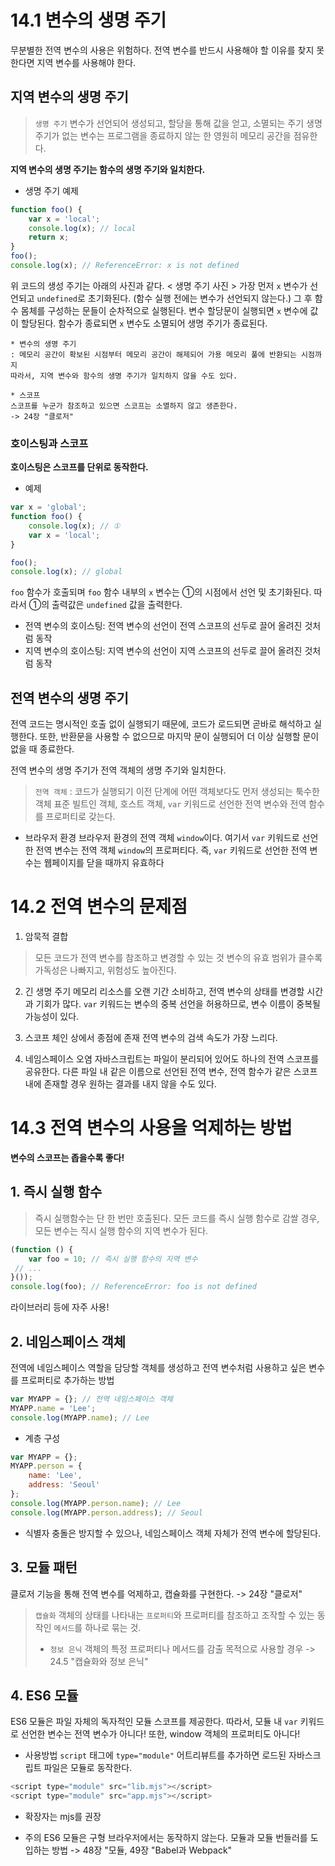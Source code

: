# 14.1 변수의 생명 주기
무분별한 전역 변수의 사용은 위험하다.
전역 변수를 반드시 사용해야 할 이유를 찾지 못한다면 지역 변수를 사용해야 한다.

## 지역 변수의 생명 주기
> `생명 주기`
> 변수가 선언되어 생성되고, 할당을 통해 값을 얻고, 소멸되는 주기
> 생명 주기가 없는 변수는 프로그램을 종료하지 않는 한 영원히 메모리 공간을 점유한다.

**지역 변수의 생명 주기는 함수의 생명 주기와 일치한다.**

- 생명 주기 예제
```javascript
function foo() {
    var x = 'local';
    console.log(x); // local
    return x;
}
foo();
console.log(x); // ReferenceError: x is not defined
```
위 코드의 생성 주기는 아래의 사진과 같다.
< 생명 주기 사진 >
가장 먼저 `x` 변수가 선언되고 `undefined`로 초기화된다.
(함수 실행 전에는 변수가 선언되지 않는다.)
그 후 함수 몸체를 구성하는 문들이 순차적으로 실행된다.
변수 할당문이 실행되면 `x` 변수에 값이 할당된다.
함수가 종료되면 `x` 변수도 소멸되어 생명 주기가 종료된다.

    * 변수의 생명 주기
    : 메모리 공간이 확보된 시점부터 메모리 공간이 해제되어 가용 메모리 풀에 반환되는 시점까지
    따라서, 지역 변수와 함수의 생명 주기가 일치하지 않을 수도 있다.

    * 스코프
    스코프를 누군가 참조하고 있으면 스코프는 소멸하지 않고 생존한다.
    -> 24장 "클로저"

### 호이스팅과 스코프
**호이스팅은 스코프를 단위로 동작한다.**
- 예제 

```javascript
var x = 'global';
function foo() {
    console.log(x); // ①
    var x = 'local';
}

foo();
console.log(x); // global
```
`foo` 함수가 호출되며 `foo` 함수 내부의 `x` 변수는 ①의 시점에서 선언 및 초기화된다.
따라서 ①의 출력값은 `undefined` 값을 출력한다.

- 전역 변수의 호이스팅: 전역 변수의 선언이 전역 스코프의 선두로 끌어 올려진 것처럼 동작
- 지역 변수의 호이스팅: 지역 변수의 선언이 지역 스코프의 선두로 끌어 올려진 것처럼 동작

## 전역 변수의 생명 주기
전역 코드는 명시적인 호출 없이 실행되기 때문에, 코드가 로드되면 곧바로 해석하고 실행한다.
또한, 반환문을 사용할 수 없으므로 마지막 문이 실행되어 더 이상 실행할 문이 없을 때 종료한다.

전역 변수의 생명 주기가 전역 객체의 생명 주기와 일치한다.
> `전역 객체`
> : 코드가 실행되기 이전 단계에 어떤 객체보다도 먼저 생성되는 툭수한 객체
> 표준 빌트인 객체, 호스트 객체, `var` 키워드로 선언한 전역 변수와 전역 함수를 프로퍼티로 갖는다.

- 브라우저 환경
브라우저 환경의 전역 객체 `window`이다.
여기서 `var` 키워드로 선언한 전역 변수는 전역 객체 `window`의 프로퍼티다.
즉, `var` 키워드로 선언한 전역 변수는 웹페이지를 닫을 때까지 유효하다

# 14.2 전역 변수의 문제점
1. 암묵적 결합
> 모든 코드가 전역 변수를 참조하고 변경할 수 있는 것
변수의 유효 범위가 클수록 가독성은 나빠지고, 위험성도 높아진다.

2. 긴 생명 주기
메모리 리소스를 오랜 기간 소비하고, 전역 변수의 상태를 변경할 시간과 기회가 많다.
`var` 키워드는 변수의 중복 선언을 허용하므로, 변수 이름이 중복될 가능성이 있다.

3. 스코프 체인 상에서 종점에 존재
전역 변수의 검색 속도가 가장 느리다.

4. 네임스페이스 오염
자바스크립트는 파일이 분리되어 있어도 하나의 전역 스코프를 공유한다.
다른 파일 내 같은 이름으로 선언된 전역 변수, 전역 함수가 같은 스코프 내에 존재할 경우 원하는 결과를 내지 않을 수도 있다.


# 14.3 전역 변수의 사용을 억제하는 방법
**변수의 스코프는 좁을수록 좋다!**

## 1. 즉시 실행 함수
> 즉시 실행함수는 단 한 번만 호출된다.
모든 코드를 즉시 실행 함수로 감쌀 경우, 모든 변수는 직시 실행 함수의 지역 변수가 된다.
```javascript
(function () {
    var foo = 10; // 즉시 실행 함수의 지역 변수
 // ...
}());
console.log(foo); // ReferenceError: foo is not defined
```
라이브러리 등에 자주 사용!

## 2. 네임스페이스 객체
전역에 네임스페이스 역할을 담당할 객체를 생성하고 전역 변수처럼 사용하고 싶은 변수를 프로퍼티로 추가하는 방법

```javascript
var MYAPP = {}; // 전역 네임스페이스 객체
MYAPP.name = 'Lee';
console.log(MYAPP.name); // Lee
```

- 계층 구성
```javascript
var MYAPP = {};
MYAPP.person = {
    name: 'Lee',
    address: 'Seoul'
};
console.log(MYAPP.person.name); // Lee
console.log(MYAPP.person.address); // Seoul
```

* 식별자 충돌은 방지할 수 있으나, 네임스페이스 객체 자체가 전역 변수에 할당된다.

## 3. 모듈 패턴
클로저 기능을 통해 전역 변수를 억제하고, 캡슐화를 구현한다.
-> 24장 "클로저"

> `캡슐화`
> 객체의 상태를 나타내는 `프로퍼티`와 프로퍼티를 참조하고 조작할 수 있는 동작인 `메서드`를 하나로 묶는 것.
> - `정보 은닉` 객체의 특정 프로퍼티나 메서드를 감출 목적으로 사용할 경우
> -> 24.5 "캡슐화와 정보 은닉"

## 4. ES6 모듈
ES6 모듈은 파일 자체의 독자적인 모듈 스코프를 제공한다.
따라서, 모듈 내 `var` 키워드로 선언한 변수는 전역 변수가 아니다!
또한, window 객체의 프로퍼티도 아니다!

- 사용방법
`script` 태그에 `type="module"` 어트리뷰트를 추가하면 로드된 자바스크립트 파일은 모듈로 동작한다.
```javascript
<script type="module" src="lib.mjs"></script>
<script type="module" src="app.mjs"></script>
```
* 확장자는 mjs를 권장

- 주의
ES6 모듈은 구형 브라우저에서는 동작하지 않는다.
모듈과 모듈 번들러를 도입하는 방법 -> 48장 "모듈, 49장 "Babel과 Webpack"



